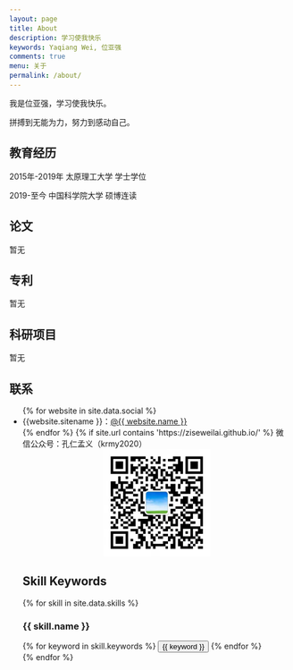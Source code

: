 ```yaml
---
layout: page
title: About
description: 学习使我快乐
keywords: Yaqiang Wei, 位亚强
comments: true
menu: 关于
permalink: /about/
---
```


我是位亚强，学习使我快乐。


拼搏到无能为力，努力到感动自己。

## 教育经历
2015年-2019年  太原理工大学  学士学位

2019-至今      中国科学院大学  硕博连读

## 论文
暂无

## 专利
暂无

## 科研项目
暂无

## 联系

<ul>
{% for website in site.data.social %}
<li>{{website.sitename }}：<a href="{{ website.url }}" target="_blank">@{{ website.name }}</a></li>
{% endfor %}
{% if site.url contains 'https://ziseweilai.github.io/' %}
<!--<li>
微信公众号：<br />
<img style="height:192px;width:192px;border:1px solid lightgrey;" src="{{ assets_base_url }}/assets/images/gongzhonghao.jpg" alt="孔孟圣人" />
<img style="height:192px;width:192px;border:1px solid lightgrey;" src="{{ assets_base_url }}/assets/images/gongzhonghao.jpg" alt="孔孟圣人" />
</li>
{% endif %}
</ul>
<div style="text-align:center"><img src ="https://raw.githubusercontent.com/ziseweilai/ziseweilai.github.io/master/images/pages/gongzhonghao.jpg" /></div>-->
微信公众号：孔仁孟义（krmy2020）
<div align="center"><img width="192px" height="192px" src="https://github.com/ziseweilai/ziseweilai.github.io/raw/master/images/posts/gongzhonghao.jpg"/></div>


## Skill Keywords

{% for skill in site.data.skills %}
### {{ skill.name }}
<div class="btn-inline">
{% for keyword in skill.keywords %}
<button class="btn btn-outline" type="button">{{ keyword }}</button>
{% endfor %}
</div>
{% endfor %}
